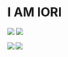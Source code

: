 # I AM IORI

[![](https://img.shields.io/badge/-Twitter-000?style=flat&logo=twitter)](https://twitter.com/iori_eth)
[![](https://img.shields.io/badge/-Zenn-000?style=flat&logo=zenn)](https://zenn.dev/ioridev)<a href="https://github.com/anuraghazra/github-readme-stats">
  
  
  <img align="left" src="https://github-readme-stats.vercel.app/api/top-langs/?username=ioridev&theme=solarized-dark" />
</a>  



<a href="https://github.com/anuraghazra/github-readme-stats">
  <img align="left" src="https://github-readme-stats.vercel.app/api?username=ioridev&count_private=true&show_icons=true&theme=solarized-dark" />
</a>

   
  
